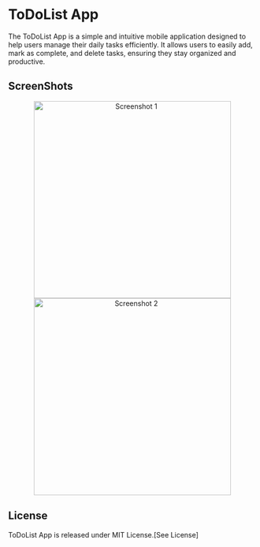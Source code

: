 # ToDoList App
The ToDoList App is a simple and intuitive mobile application designed to help users manage their daily tasks efficiently. It allows users to easily add, mark as complete, and delete tasks, ensuring they stay organized and productive.

## ScreenShots
<p align="center">
  <img src="https://github.com/Liyanasiyad/ToDoListOne/blob/main/ScreenshotOne.png" alt="Screenshot 1" width="400"/>
  <img src="https://github.com/Liyanasiyad/ToDoListOne/blob/main/ScreenshotTwo.png" alt ="Screenshot 2" width="400"/> 
  </p>

  ## License
  ToDoList App is released under MIT License.[See License] 

